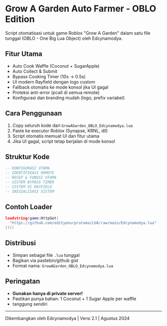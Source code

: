 # Grow A Garden Auto Farmer - OBLO Edition

Script otomatisasi untuk game Roblox "Grow A Garden" dalam satu file tunggal (OBLO - One Big Lua Object) oleh Edcynamodya.

## Fitur Utama
- Auto Cook Waffle (Coconut + SugarApple)
- Auto Collect & Submit
- Bypass Cooking Timer (10s → 0.5s)
- UI modern Rayfield dengan logo custom
- Fallback otomatis ke mode konsol jika UI gagal
- Proteksi anti-error (pcall di semua remote)
- Konfigurasi dan branding mudah (logo, prefix variabel)

## Cara Penggunaan
1. Copy seluruh kode dari `GrowAGarden_OBLO_Edcynamodya.lua`
2. Paste ke executor Roblox (Synapse, KRNL, dll)
3. Script otomatis memuat UI dan fitur utama
4. Jika UI gagal, script tetap berjalan di mode konsol

## Struktur Kode
```lua
-- KONFIGURASI UTAMA
-- IDENTIFIKASI REMOTE
-- RESEP & FUNGSI UTAMA
-- SISTEM BYPASS TIMER
-- SISTEM UI RAYFIELD
-- INISIALISASI SISTEM
```

## Contoh Loader
```lua
loadstring(game:HttpGet(
  "https://github.com/edityanurpratama/LUA/raw/main/Edcynamodya.lua"
))()

```

## Distribusi
- Simpan sebagai file `.lua` tunggal
- Bagikan via pastebin/github gist
- Format nama: `GrowAGarden_OBLO_Edcynamodya.lua`

## Peringatan
- **Gunakan hanya di private server!**
- Pastikan punya bahan: 1 Coconut + 1 Sugar Apple per waffle
- tanggung sendiri
---

Dikembangkan oleh Edcynamodya | Versi 2.1 | Agustus 2024
